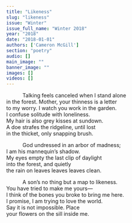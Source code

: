 ```yaml
---
title: "Likeness"
slug: "likeness"
issue: "Winter"
issue_full_name: "Winter 2018"
year: "2018"
date: "2018-01-01"
authors: ['Cameron McGill']
section: "poetry"
audio: []
main_image: ""
banner_image: ""
images: []
videos: []
---
```

  
           Talking feels canceled when I stand alone  
in the forest. Mother, your thinness is a letter  
to my worry. I watch you work in the garden.  
I confuse solitude with loneliness.  
My hair is also grey kisses at sundown.  
A doe strafes the ridgeline, until lost  
in the thicket, only snapping brush.

   
           God undressed in an arbor of madness;  
I am his mannequin’s shadow.  
My eyes empty the last clip of daylight  
into the forest, and quietly  
the rain on leaves leaves leaves clean.

   
           A son’s no thing but a map to likeness.  
You have tried to make me yours—  
I think of the bones you broke to bring me here.  
I promise, I am trying to love the world.  
Say it is not impossible. Place  
your flowers on the sill inside me.

